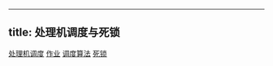 
---
title: 处理机调度与死锁
---

<style>
hint {
  color: gray;  
}
em {
  color: rgb(249, 117, 131);
  font-style: normal;
}
</style>

[处理机调度](/408/operating-system/处理机调度.md#:embed)
[作业](/408/operating-system/作业.md#:embed)
[调度算法](/408/operating-system/调度算法.md#:embed)
[死锁](/408/operating-system/死锁.md#:embed)
